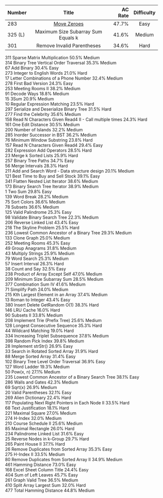
| Number | Title                              | AC Rate | Difficulty |
| ------ |:----------------------------------:| -------:|:----------:|
| 283    | [Move Zeroes](../Move_Zeroes.swift)   | 47.7%   |    Easy    |   
| 325 (L)|  Maximum Size Subarray Sum Equals k| 41.6%   |   Medium   | 
| 301    |    Remove Invalid Parentheses      | 34.6%   |    Hard    |    
311        Sparse Matrix Multiplication         50.5%        Medium        
314        Binary Tree Vertical Order Traversal         35.3%        Medium        
67        Add Binary        30.4%        Easy        
273        Integer to English Words        21.0%        Hard        
17        Letter Combinations of a Phone Number        32.4%        Medium        
278        First Bad Version        24.3%        Easy        
253        Meeting Rooms II         38.2%        Medium        
91        Decode Ways        18.8%        Medium        
15        3Sum        20.9%        Medium        
10        Regular Expression Matching        23.5%        Hard        
297        Serialize and Deserialize Binary Tree        31.5%        Hard        
277        Find the Celebrity         35.6%        Medium        
158        Read N Characters Given Read4 II - Call multiple times         24.3%        Hard        
161        One Edit Distance         30.5%        Medium        
200        Number of Islands        32.2%        Medium        
285        Inorder Successor in BST         36.2%        Medium        
76        Minimum Window Substring        23.8%        Hard        
157        Read N Characters Given Read4         29.4%        Easy        
282        Expression Add Operators        28.5%        Hard        
23        Merge k Sorted Lists        25.9%        Hard        
257        Binary Tree Paths        34.7%        Easy        
56        Merge Intervals        28.3%        Hard        
211        Add and Search Word - Data structure design        20.1%        Medium        
121        Best Time to Buy and Sell Stock        39.1%        Easy        
341        Flatten Nested List Iterator        38.6%        Medium        
173        Binary Search Tree Iterator        38.9%        Medium        
1        Two Sum        29.8%        Easy        
139        Word Break        28.2%        Medium        
75        Sort Colors        36.6%        Medium        
78        Subsets        36.6%        Medium        
125        Valid Palindrome        25.3%        Easy        
98        Validate Binary Search Tree        22.3%        Medium        
206        Reverse Linked List        43.4%        Easy        
218        The Skyline Problem        25.5%        Hard        
236        Lowest Common Ancestor of a Binary Tree        29.3%        Medium        
133        Clone Graph        25.0%        Medium        
252        Meeting Rooms         45.3%        Easy        
49        Group Anagrams        31.8%        Medium        
43        Multiply Strings        25.9%        Medium        
79        Word Search        25.3%        Medium        
57        Insert Interval        26.3%        Hard        
38        Count and Say        32.5%        Easy        
238        Product of Array Except Self        47.0%        Medium        
209        Minimum Size Subarray Sum        28.5%        Medium        
377        Combination Sum IV        41.6%        Medium        
71        Simplify Path        24.0%        Medium        
215        Kth Largest Element in an Array        37.4%        Medium        
13        Roman to Integer        43.4%        Easy        
380        Insert Delete GetRandom O(1)        38.3%        Hard        
146        LRU Cache        16.0%        Hard        
90        Subsets II        33.8%        Medium        
208        Implement Trie (Prefix Tree)        25.6%        Medium        
128        Longest Consecutive Sequence        35.3%        Hard        
44        Wildcard Matching        19.0%        Hard        
334        Increasing Triplet Subsequence        37.8%        Medium        
398        Random Pick Index        39.8%        Medium        
28        Implement strStr()        26.9%        Easy        
33        Search in Rotated Sorted Array        31.9%        Hard        
88        Merge Sorted Array        31.4%        Easy        
102        Binary Tree Level Order Traversal        36.9%        Easy        
127        Word Ladder        19.3%        Medium        
50        Pow(x, n)        27.1%        Medium        
235        Lowest Common Ancestor of a Binary Search Tree        38.1%        Easy        
286        Walls and Gates         42.3%        Medium        
69        Sqrt(x)        26.9%        Medium        
20        Valid Parentheses        32.1%        Easy        
269        Alien Dictionary         22.4%        Hard        
117        Populating Next Right Pointers in Each Node II        33.5%        Hard        
68        Text Justification        18.1%        Hard        
221        Maximal Square        27.0%        Medium        
274        H-Index        32.0%        Medium        
210        Course Schedule II        25.6%        Medium        
85        Maximal Rectangle        26.0%        Hard        
234        Palindrome Linked List        31.6%        Easy        
25        Reverse Nodes in k-Group        29.7%        Hard        
265        Paint House II         37.1%        Hard        
26        Remove Duplicates from Sorted Array        35.3%        Easy        
275        H-Index II        33.5%        Medium        
80        Remove Duplicates from Sorted Array II        34.9%        Medium        
461        Hamming Distance        73.0%        Easy        
168        Excel Sheet Column Title        24.4%        Easy        
404        Sum of Left Leaves        45.7%        Easy        
261        Graph Valid Tree         36.5%        Medium        
410        Split Array Largest Sum        32.0%        Hard        
477        Total Hamming Distance        44.8%        Medium 
